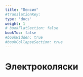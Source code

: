 ```yaml
---
title: "Пенсия"
#translationKey: 
type: 'docs'
weight: 1
# bookFlatSection: false
bookToc: false
#bookHidden: true
#bookCollapseSection: true
---
```


# Электроколяски
